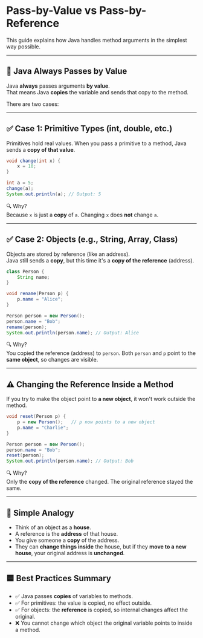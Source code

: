 # Pass-by-Value vs Pass-by-Reference

This guide explains how Java handles method arguments in the simplest way possible.

---

## 🔹 Java Always Passes by Value

Java **always** passes arguments **by value**.  
That means Java **copies** the variable and sends that copy to the method.

There are two cases:

---

## ✅ Case 1: Primitive Types (int, double, etc.)

Primitives hold real values. When you pass a primitive to a method, Java sends a **copy of that value**.

```java
void change(int x) {
    x = 10;
}

int a = 5;
change(a);
System.out.println(a); // Output: 5
```

🔍 Why?  
Because `x` is just a **copy** of `a`. Changing `x` does **not** change `a`.

---

## ✅ Case 2: Objects (e.g., String, Array, Class)

Objects are stored by reference (like an address).  
Java still sends a **copy**, but this time it's a **copy of the reference** (address).

```java
class Person {
    String name;
}

void rename(Person p) {
    p.name = "Alice";
}

Person person = new Person();
person.name = "Bob";
rename(person);
System.out.println(person.name); // Output: Alice
```

🔍 Why?  
You copied the reference (address) to `person`. Both `person` and `p` point to the **same object**, so changes are visible.

---

## ⚠️ Changing the Reference Inside a Method

If you try to make the object point to **a new object**, it won't work outside the method.

```java
void reset(Person p) {
    p = new Person();   // p now points to a new object
    p.name = "Charlie";
}

Person person = new Person();
person.name = "Bob";
reset(person);
System.out.println(person.name); // Output: Bob
```

🔍 Why?  
Only the **copy of the reference** changed. The original reference stayed the same.

---

## 🧠 Simple Analogy

- Think of an object as a **house**.
- A reference is the **address** of that house.
- You give someone a **copy** of the address.
- They can **change things inside** the house, but if they **move to a new house**, your original address is **unchanged**.

---

## 🟦 Best Practices Summary

- ✅ Java passes **copies** of variables to methods.
- ✅ For primitives: the value is copied, no effect outside.
- ✅ For objects: the **reference** is copied, so internal changes affect the original.
- ❌ You cannot change which object the original variable points to inside a method.
